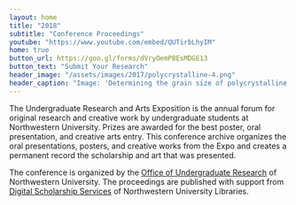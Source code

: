 ```yaml
---
layout: home
title: "2018"
subtitle: "Conference Proceedings"
youtube: "https://www.youtube.com/embed/QUTirbLhyIM"
home: true
button_url: https://goo.gl/forms/dVryOemPBEsMDGE13
button_text: "Submit Your Research"
header_image: "/assets/images/2017/polycrystalline-4.png"
header_caption: "Image: 'Determining the grain size of polycrystalline diamond' by Lauren Barmore, Physics and Astronomy"
---
```

The Undergraduate Research and Arts Exposition is the annual forum for original research and creative work by undergraduate students at Northwestern University. Prizes are awarded for the best poster, oral presentation, and creative arts entry. This conference archive organizes the oral presentations, posters, and creative works from the Expo and creates a permanent record the scholarship and art that was presented.

The conference is organized by the [Office of Undergraduate Research](http://undergradresearch.northwestern.edu) of Northwestern University. The proceedings are published with support from [Digital Scholarship Services](mailto:digitalscholarship@northwestern.edu) of Northwestern University Libraries.
